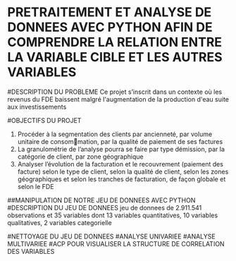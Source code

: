 # PRETRAITEMENT ET ANALYSE DE DONNEES AVEC PYTHON AFIN DE COMPRENDRE LA RELATION ENTRE LA VARIABLE CIBLE ET LES AUTRES VARIABLES

#DESCRIPTION DU PROBLEME
Ce projet s’inscrit dans un contexte où les revenus du FDE baissent malgré l'augmentation de la production d'eau suite aux investissements

#OBJECTIFS DU PROJET 
1. Procéder à la segmentation des clients par ancienneté, par volume unitaire de consommation, par la qualité de paiement de ses factures
2. La granulométrie de l’analyse pourra se faire par type démission, par la catégorie de
client, par zone géographique
3. Analyser l’évolution de la facturation et le recouvrement (paiement des facture) selon
le type de client, selon la qualité de client, selon les zones géographiques et selon les
tranches de facturation, de façon globale et selon le FDE

##MANIPULATION DE NOTRE JEU DE DONNEES AVEC PYTHON
#DESCRIPTION DU JEU DE DONNEES
 jeu de donnees de 2.911.541 observations et 35 variables dont 13 variables quantitatives, 10 variables qualitatives, 2 variables categorielle

#NETTOYAGE DU JEU DE DONNEES
#ANALYSE UNIVARIEE
#ANALYSE MULTIVARIEE
#ACP POUR VISUALISER LA STRUCTURE DE CORRELATION DES VARIABLES

